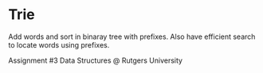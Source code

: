 # Trie
Add words and sort in binaray tree with prefixes. Also have efficient search to locate words using prefixes.

Assignment #3 Data Structures @ Rutgers University
